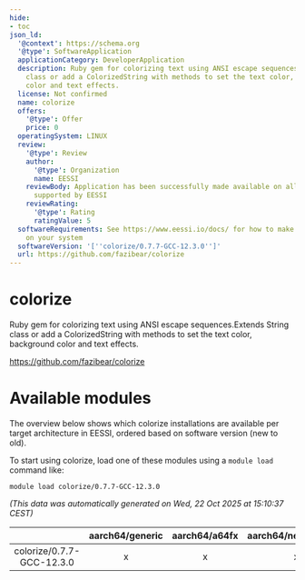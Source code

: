 ```yaml
---
hide:
- toc
json_ld:
  '@context': https://schema.org
  '@type': SoftwareApplication
  applicationCategory: DeveloperApplication
  description: Ruby gem for colorizing text using ANSI escape sequences.Extends String
    class or add a ColorizedString with methods to set the text color, background
    color and text effects.
  license: Not confirmed
  name: colorize
  offers:
    '@type': Offer
    price: 0
  operatingSystem: LINUX
  review:
    '@type': Review
    author:
      '@type': Organization
      name: EESSI
    reviewBody: Application has been successfully made available on all architectures
      supported by EESSI
    reviewRating:
      '@type': Rating
      ratingValue: 5
  softwareRequirements: See https://www.eessi.io/docs/ for how to make EESSI available
    on your system
  softwareVersion: '[''colorize/0.7.7-GCC-12.3.0'']'
  url: https://github.com/fazibear/colorize
---
```


colorize
========


Ruby gem for colorizing text using ANSI escape sequences.Extends String class or add a ColorizedString with methods to set the text color, background color and text effects.

https://github.com/fazibear/colorize
# Available modules


The overview below shows which colorize installations are available per target architecture in EESSI, ordered based on software version (new to old).

To start using colorize, load one of these modules using a `module load` command like:

```shell
module load colorize/0.7.7-GCC-12.3.0
```

*(This data was automatically generated on Wed, 22 Oct 2025 at 15:10:37 CEST)*

| |aarch64/generic|aarch64/a64fx|aarch64/neoverse_n1|aarch64/neoverse_v1|aarch64/nvidia/grace|x86_64/generic|x86_64/amd/zen2|x86_64/amd/zen3|x86_64/amd/zen4|x86_64/intel/cascadelake|x86_64/intel/haswell|x86_64/intel/icelake|x86_64/intel/sapphirerapids|x86_64/intel/skylake_avx512|
| :---: | :---: | :---: | :---: | :---: | :---: | :---: | :---: | :---: | :---: | :---: | :---: | :---: | :---: | :---: |
|colorize/0.7.7-GCC-12.3.0|x|x|x|x|x|x|x|x|x|x|x|x|x|x|
